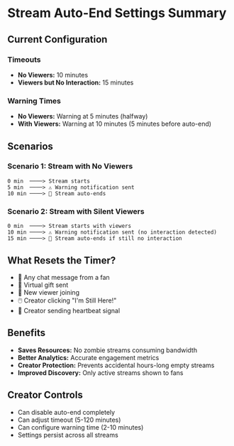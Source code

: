 # Stream Auto-End Settings Summary

## Current Configuration

### Timeouts
- **No Viewers:** 10 minutes
- **Viewers but No Interaction:** 15 minutes

### Warning Times
- **No Viewers:** Warning at 5 minutes (halfway)
- **With Viewers:** Warning at 10 minutes (5 minutes before auto-end)

## Scenarios

### Scenario 1: Stream with No Viewers
```
0 min  ────> Stream starts
5 min  ────> ⚠️ Warning notification sent
10 min ────> 🔴 Stream auto-ends
```

### Scenario 2: Stream with Silent Viewers
```
0 min  ────> Stream starts with viewers
10 min ────> ⚠️ Warning notification sent (no interaction detected)
15 min ────> 🔴 Stream auto-ends if still no interaction
```

## What Resets the Timer?
- 💬 Any chat message from a fan
- 🎁 Virtual gift sent
- 👤 New viewer joining
- 🖱️ Creator clicking "I'm Still Here!"
- 💓 Creator sending heartbeat signal

## Benefits
- **Saves Resources:** No zombie streams consuming bandwidth
- **Better Analytics:** Accurate engagement metrics
- **Creator Protection:** Prevents accidental hours-long empty streams
- **Improved Discovery:** Only active streams shown to fans

## Creator Controls
- Can disable auto-end completely
- Can adjust timeout (5-120 minutes)
- Can configure warning time (2-10 minutes)
- Settings persist across all streams